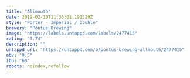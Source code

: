 ```yaml
---
title: "Allmouth"
date: 2019-02-10T11:36:01.191529Z
style: "Porter - Imperial / Double"
brewery: "Pontus Brewing"
image: "https://labels.untappd.com/labels/2477415"
rating: "3.74"
description: ""
untappd_url: "https://untappd.com/b/pontus-brewing-allmouth/2477415"
abv: "9.5"
ibu: "60"
robots: noindex,nofollow
---
```

